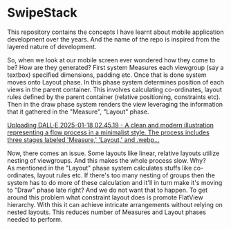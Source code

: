 # SwipeStack

This repository contains the concepts I have learnt about mobile application development over the years. And the name of the repo is inspired from the layered nature of development.

So, when we look at our mobile screen ever wondered how they come to be? How are they generated? 
First system Measures each viewgroup (say a textbox) specified dimensions, padding etc. Once that is done system moves onto Layout phase. In this phase system determines position of each views in the parent container. This involves calculating co-ordinates, layout rules defined by the parent container (relative positioning, constraints etc). Then in the draw phase system renders the view leveraging the information that it gathered in the "Measure", "Layout" phase.

[Uploading DALL·E 2025-01-18 02.45.19 - A clean and modern illustration representing a flow process in a minimalist style. The process includes three stages labeled 'Measure,' 'Layout,' and .webp…]()


Now, there comes an issue. Some layouts like linear, relative layouts utilize nesting of viewgroups. And this makes the whole process slow. Why?  
As mentioned in the "Layout" phase system calculates stuffs like co-ordinates, layout rules etc. If there's too many nesting of groups then the system has to do more of these calculation and it'll in turn make it's moving to "Draw" phase late right? And we do not want that to happen. To get around this problem what constraint layout does is promote FlatView hierarchy. With this it can achieve intricate arrangements without relying on nested layouts. This reduces number of Measures and Layout phases needed to perform.
